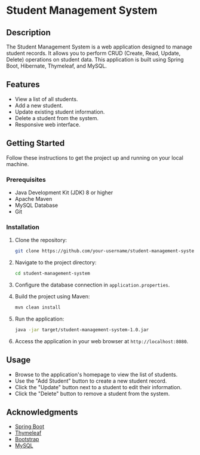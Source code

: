 
# Student Management System

## Description

The Student Management System is a web application designed to manage student records. It allows you to perform CRUD (Create, Read, Update, Delete) operations on student data. This application is built using Spring Boot, Hibernate, Thymeleaf, and MySQL.

## Features

- View a list of all students.
- Add a new student.
- Update existing student information.
- Delete a student from the system.
- Responsive web interface.

## Getting Started

Follow these instructions to get the project up and running on your local machine.

### Prerequisites

- Java Development Kit (JDK) 8 or higher
- Apache Maven
- MySQL Database
- Git

### Installation

1. Clone the repository:

   ```bash
   git clone https://github.com/your-username/student-management-system.git
   ```

2. Navigate to the project directory:

   ```bash
   cd student-management-system
   ```

3. Configure the database connection in `application.properties`.

4. Build the project using Maven:

   ```bash
   mvn clean install
   ```

5. Run the application:

   ```bash
   java -jar target/student-management-system-1.0.jar
   ```

6. Access the application in your web browser at `http://localhost:8080`.

## Usage

- Browse to the application's homepage to view the list of students.
- Use the "Add Student" button to create a new student record.
- Click the "Update" button next to a student to edit their information.
- Click the "Delete" button to remove a student from the system.


## Acknowledgments

- [Spring Boot](https://spring.io/projects/spring-boot)
- [Thymeleaf](https://www.thymeleaf.org/)
- [Bootstrap](https://getbootstrap.com/)
- [MySQL](https://www.mysql.com/)
```

